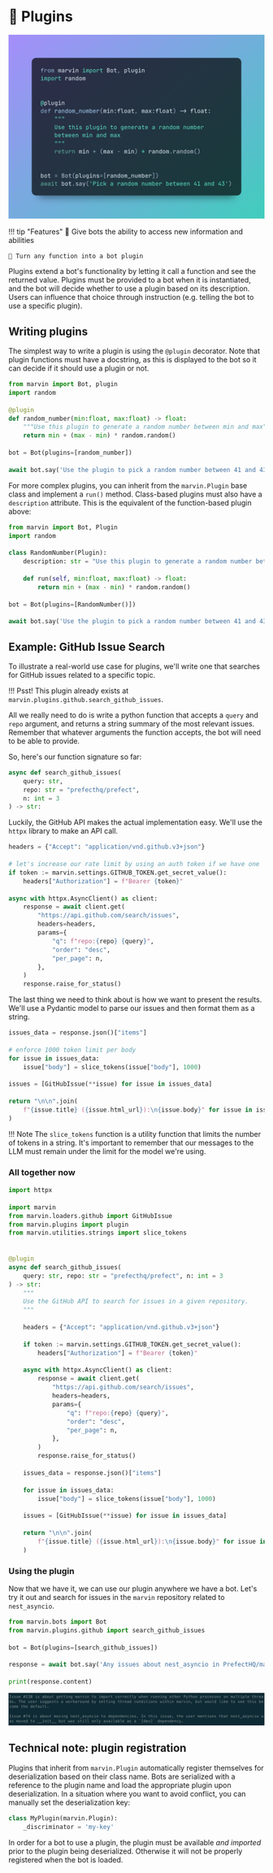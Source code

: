 # 🔌 Plugins

![](../../img/heroes/plugin_rng_hero.png)

!!! tip "Features"
    🦸 Give bots the ability to access new information and abilities
    
    🦾 Turn any function into a bot plugin

Plugins extend a bot's functionality by letting it call a function and see the returned value. Plugins must be provided to a bot when it is instantiated, and the bot will decide whether to use a plugin based on its description. Users can influence that choice through instruction (e.g. telling the bot to use a specific plugin). 

## Writing plugins

The simplest way to write a plugin is using the `@plugin` decorator. Note that plugin functions must have a docstring, as this is displayed to the bot so it can decide if it should use a plugin or not.

```python
from marvin import Bot, plugin
import random

@plugin
def random_number(min:float, max:float) -> float:
    """Use this plugin to generate a random number between min and max"""
    return min + (max - min) * random.random()

bot = Bot(plugins=[random_number])

await bot.say('Use the plugin to pick a random number between 41 and 43')
```

For more complex plugins, you can inherit from the `marvin.Plugin` base class and implement a `run()` method. Class-based plugins must also have a `description` attribute. This is the equivalent of the function-based plugin above:

```python
from marvin import Bot, Plugin
import random

class RandomNumber(Plugin):
    description: str = "Use this plugin to generate a random number between min and max"

    def run(self, min:float, max:float) -> float:
        return min + (max - min) * random.random()

bot = Bot(plugins=[RandomNumber()])

await bot.say('Use the plugin to pick a random number between 41 and 43')
```

## Example: GitHub Issue Search
To illustrate a real-world use case for plugins, we'll write one that searches for GitHub issues related to a specific topic.

!!! Psst!
    This plugin already exists at `marvin.plugins.github.search_github_issues`.

All we really need to do is write a python function that accepts a `query` and `repo` argument, and returns a string summary of the most relevant issues. Remember that whatever arguments the function accepts, the bot will need to be able to provide. 

So, here's our function signature so far:

```python
async def search_github_issues(
    query: str,
    repo: str = "prefecthq/prefect",
    n: int = 3
) -> str:
```

Luckily, the GitHub API makes the actual implementation easy. We'll use the `httpx` library to make an API call.

```python
headers = {"Accept": "application/vnd.github.v3+json"}

# let's increase our rate limit by using an auth token if we have one
if token := marvin.settings.GITHUB_TOKEN.get_secret_value():
    headers["Authorization"] = f"Bearer {token}"

async with httpx.AsyncClient() as client:
    response = await client.get(
        "https://api.github.com/search/issues",
        headers=headers,
        params={
            "q": f"repo:{repo} {query}",
            "order": "desc",
            "per_page": n,
        },
    )
    response.raise_for_status()
```

The last thing we need to think about is how we want to present the results. We'll use a Pydantic model to parse our issues and then format them as a string.


```python
issues_data = response.json()["items"]

# enforce 1000 token limit per body
for issue in issues_data:
    issue["body"] = slice_tokens(issue["body"], 1000)

issues = [GitHubIssue(**issue) for issue in issues_data]

return "\n\n".join(
    f"{issue.title} ({issue.html_url}):\n{issue.body}" for issue in issues
)
```

!!! Note
    The `slice_tokens` function is a utility function that limits the number of tokens in a string. It's important to remember that our messages to the LLM must remain under the limit for the model we're using.

### All together now

```python
import httpx

import marvin
from marvin.loaders.github import GitHubIssue
from marvin.plugins import plugin
from marvin.utilities.strings import slice_tokens


@plugin
async def search_github_issues(
    query: str, repo: str = "prefecthq/prefect", n: int = 3
) -> str:
    """
    Use the GitHub API to search for issues in a given repository.
    """

    headers = {"Accept": "application/vnd.github.v3+json"}

    if token := marvin.settings.GITHUB_TOKEN.get_secret_value():
        headers["Authorization"] = f"Bearer {token}"

    async with httpx.AsyncClient() as client:
        response = await client.get(
            "https://api.github.com/search/issues",
            headers=headers,
            params={
                "q": f"repo:{repo} {query}",
                "order": "desc",
                "per_page": n,
            },
        )
        response.raise_for_status()

    issues_data = response.json()["items"]

    for issue in issues_data:
        issue["body"] = slice_tokens(issue["body"], 1000)

    issues = [GitHubIssue(**issue) for issue in issues_data]

    return "\n\n".join(
        f"{issue.title} ({issue.html_url}):\n{issue.body}" for issue in issues
    )
```

### Using the plugin
Now that we have it, we can use our plugin anywhere we have a bot. Let's try it out and search for issues in the `marvin` repository related to `nest_asyncio`.

```python
from marvin.bots import Bot
from marvin.plugins.github import search_github_issues

bot = Bot(plugins=[search_github_issues])

response = await bot.say('Any issues about nest_asyncio in PrefectHQ/marvin repo?')

print(response.content)
```

![GitHub Issue Search](../../img/githubpluginoutput.png)

## Technical note: plugin registration

Plugins that inherit from `marvin.Plugin` automatically register themselves for deserialization based on their class name. Bots are serialized with a reference to the plugin name and load the appropriate plugin upon deserialization. In a situation where you want to avoid conflict, you can manually set the deserialization key:

```python
class MyPlugin(marvin.Plugin):
    _discriminator = 'my-key'
```

In order for a bot to use a plugin, the plugin must be available *and imported* prior to the plugin being deserialized. Otherwise it will not be properly registered when the bot is loaded. 
